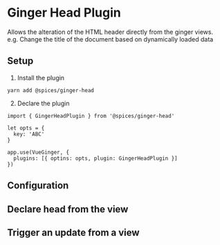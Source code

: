 # Ginger Head Plugin

Allows the alteration of the HTML header directly from the ginger views. 
e.g. Change the title of the document based on dynamically loaded data


## Setup

1. Install the plugin

```
yarn add @spices/ginger-head
```

2. Declare the plugin

```
import { GingerHeadPlugin } from '@spices/ginger-head'

let opts = {
  key: 'ABC'
}

app.use(VueGinger, {
  plugins: [{ optins: opts, plugin: GingerHeadPlugin }]
})
```

## Configuration

## Declare head from the view

## Trigger an update from a view

